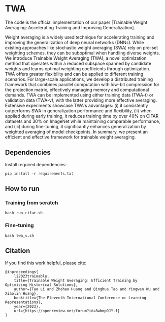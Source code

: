 # TWA
The code is the official implementation of our paper 
[Trainable Weight Averaging: Accelerating Training and Improving Generalization].

Weight averaging is a widely used technique for accelerating training and improving the generalization of deep neural networks (DNNs). While existing approaches like stochastic weight averaging (SWA) rely on pre-set weighting schemes, they can be suboptimal when handling diverse weights. We introduce Trainable Weight Averaging (TWA), a novel optimization method that operates within a reduced subspace spanned by candidate weights and learns optimal weighting coefficients through optimization. TWA offers greater flexibility and can be applied to different training scenarios. For large-scale applications, we develop a distributed training framework that combines parallel computation with low-bit compression for the projection matrix, effectively managing memory and computational demands. TWA can be implemented using either training data (TWA-t) or validation data (TWA-v), with the latter providing more effective averaging. Extensive experiments showcase TWA's advantages: (i) it consistently outperforms SWA in generalization performance and flexibility, (ii) when applied during early training, it reduces training time by over 40\% on CIFAR datasets and 30\% on ImageNet while maintaining comparable performance, and (iii) during fine-tuning, it significantly enhances generalization by weighted averaging of model checkpoints. In summary, we present an efficient and effective framework for trainable weight averaging. 


## Dependencies

Install required dependencies:

```[bash]
pip install -r requirements.txt
```

## How to run

### Training from scratch
```[bash]
bash run_cifar.sh
```


### Fine-tuning

```[bash]
bash twa_v.sh
```




## Citation
If you find this work helpful, please cite:
```
@inproceedings{
    li2023trainable,
    title={Trainable Weight Averaging: Efficient Training by Optimizing Historical Solutions},
    author={Tao Li and Zhehao Huang and Qinghua Tao and Yingwen Wu and Xiaolin Huang},
    booktitle={The Eleventh International Conference on Learning Representations},
    year={2023},
    url={https://openreview.net/forum?id=8wbnpOJY-f}
}
```